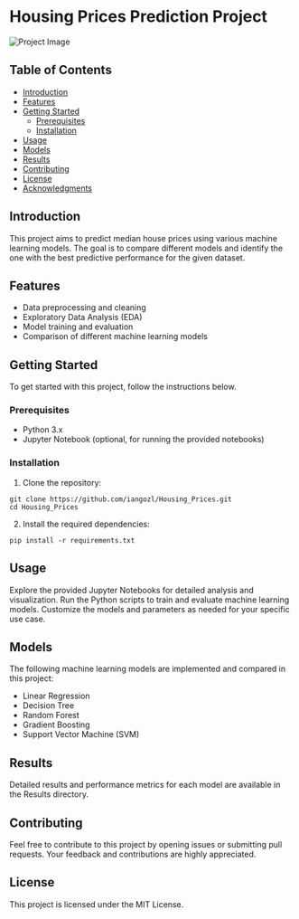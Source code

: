 # Housing Prices Prediction Project

![Project Image](https://your_image_url_here.jpg)

## Table of Contents
- [Introduction](#introduction)
- [Features](#features)
- [Getting Started](#getting-started)
  - [Prerequisites](#prerequisites)
  - [Installation](#installation)
- [Usage](#usage)
- [Models](#models)
- [Results](#results)
- [Contributing](#contributing)
- [License](#license)
- [Acknowledgments](#acknowledgments)

## Introduction
This project aims to predict median house prices using various machine learning models. The goal is to compare different models and identify the one with the best predictive performance for the given dataset.

## Features
- Data preprocessing and cleaning
- Exploratory Data Analysis (EDA)
- Model training and evaluation
- Comparison of different machine learning models

## Getting Started
To get started with this project, follow the instructions below.

### Prerequisites
- Python 3.x
- Jupyter Notebook (optional, for running the provided notebooks)

### Installation

1. Clone the repository:
```
git clone https://github.com/iangozl/Housing_Prices.git
cd Housing_Prices
```
2. Install the required dependencies:
```
pip install -r requirements.txt
```

## Usage

Explore the provided Jupyter Notebooks for detailed analysis and visualization.
Run the Python scripts to train and evaluate machine learning models.
Customize the models and parameters as needed for your specific use case.

## Models

The following machine learning models are implemented and compared in this project:

- Linear Regression
- Decision Tree
- Random Forest
- Gradient Boosting
- Support Vector Machine (SVM)

## Results
Detailed results and performance metrics for each model are available in the Results directory.

## Contributing
Feel free to contribute to this project by opening issues or submitting pull requests. Your feedback and contributions are highly appreciated.

## License
This project is licensed under the MIT License.
